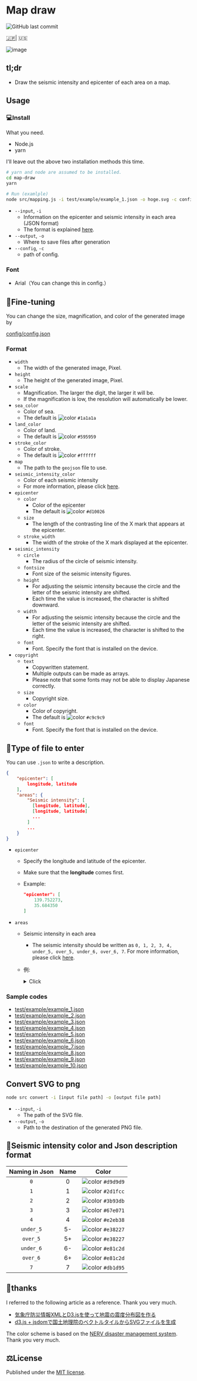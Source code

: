 # Map draw

![GitHub last commit](https://img.shields.io/github/last-commit/earthquake-alert/map-draw?style=flat-square)

[🇯🇵](../README.md)| 🇺🇸

![image](../assets/title.png)

## tl;dr

- Draw the seismic intensity and epicenter of each area on a map.

## Usage

### 💻Install

What you need.

- Node.js
- yarn

I'll leave out the above two installation methods this time.

```bash
# yarn and node are assumed to be installed.
cd map-draw
yarn

# Run (examlple)
node src/mapping.js -i test/example/example_1.json -o hoge.svg -c config/config.json

```

- `--input`, `-i`
  - Information on the epicenter and seismic intensity in each area (JSON format)
  - The format is explained [here](#Type-of-file-to-enter).
- `--output`, `-o`
  - Where to save files after generation
- `--config`, `-c`
  - path of config.

### Font

- Arial（You can change this in config.）

## 📒Fine-tuning

You can change the size, magnification, and color of the generated image by

[config/config.json](../config/config.json)

### Format

- `width`
  - The width of the generated image, Pixel.
- `height`
  - The height of the generated image, Pixel.
- `scale`
  - Magnification. The larger the digit, the larger it will be.
  - If the magnification is low, the resolution will automatically be lower.
- `sea_color`
  - Color of sea.
  - The default is ![color](https://via.placeholder.com/16/1a1a1a/FFFFFF/?text=%20) `#1a1a1a`
- `land_color`
  - Color of land.
  - The default is ![color](https://via.placeholder.com/16/595959/FFFFFF/?text=%20) `#595959`
- `stroke_color`
  - Color of stroke.
  - The default is ![color](https://via.placeholder.com/16/ffffff/FFFFFF/?text=%20) `#ffffff`
- `map`
  - The path to the `geojson` file to use.
- `seismic_intensity_color`
  - Color of each seismic intensity
  - For more information, please click [here](#Seismic-intensity-color-and-Json-description-format).
- `epicenter`
  - `color`
    - Color of the epicenter
    - The default is  ![color](https://via.placeholder.com/16/d10026/FFFFFF/?text=%20) `#d10026`
  - `size`
    - The length of the contrasting line of the X mark that appears at the epicenter.
  - `stroke_width`
    - The width of the stroke of the X mark displayed at the epicenter.
- `seismic_intensity`
  - `circle`
    - The radius of the circle of seismic intensity.
  - `fontsize`
    - Font size of the seismic intensity figures.
  - `height`
    - For adjusting the seismic intensity because the circle and the letter of the seismic intensity are shifted.
    - Each time the value is increased, the character is shifted downward.
  - `width`
    - For adjusting the seismic intensity because the circle and the letter of the seismic intensity are shifted.
    - Each time the value is increased, the character is shifted to the right.
  - `font`
    - Font. Specify the font that is installed on the device.
- `copyright`
  - `text`
    - Copywritten statement.
    - Multiple outputs can be made as arrays.
    - Please note that some fonts may not be able to display Japanese correctly.
  - `size`
    - Copyright size.
  - `color`
    - Color of copyright.
    - The default is ![color](https://via.placeholder.com/16/c9c9c9/FFFFFF/?text=%20) `#c9c9c9`
  - `font`
    - Font. Specify the font that is installed on the device.

## 📄Type of file to enter

You can use `.json` to write a description.

```json
{
    "epicenter": [
        longitude, latitude
    ],
    "areas": {
        "Seismic intensity": [
          [longitude, latitude],
          [longitude, latitude]
          ...
        ]
        ...
    }
}
```

- `epicenter`
  - Specify the longitude and latitude of the epicenter.
  - Make sure that the **longitude** comes first.
  - Example:

    ```json
    "epicenter": [
        139.752273,
        35.684350
    ]
    ```

- `areas`
  - Seismic intensity in each area
    - The seismic intensity should be written as `0, 1, 2, 3, 4, under_5, over_5, under_6, over_6, 7`. For more information, please click [here](#Seismic-intensity-color-and-Json-description-format).
  - 例:

    <details>
    <summary>Click</summary>

    ```json
     "areas": {
        "4": [
            [
                144.3778,
                42.9867
            ],
            [
                143.8317,
                42.9050
            ],
            [
                145.5856,
                43.3309
            ],
        ],
        "3": [
            [
                143.2121,
                42.9226
            ],
            [
                143.9037,
                43.8181
            ],
            [
                143.6154,
                43.7885
            ],
            [
                143.9069,
                43.9726
            ],
            [
                144.1070,
                43.8238
            ],
            [
                144.6707,
                43.9115
            ],
        ]
    ```

    </details>

### Sample codes

- [test/example/example_1.json](../test/example/example_1.json)
- [test/example/example_2.json](../test/example/example_2.json)
- [test/example/example_3.json](../test/example/example_3.json)
- [test/example/example_4.json](../test/example/example_4.json)
- [test/example/example_5.json](../test/example/example_5.json)
- [test/example/example_6.json](../test/example/example_6.json)
- [test/example/example_7.json](../test/example/example_7.json)
- [test/example/example_8.json](../test/example/example_8.json)
- [test/example/example_9.json](../test/example/example_9.json)
- [test/example/example_10.json](../test/example/example_10.json)

## Convert SVG to png

```bash
node src convert -i [input file path] -o [output file path]
```

- `--input`, `-i`
  - The path of the SVG file.
- `--output`, `-o`
  - Path to the destination of the generated PNG file.

## 🎨Seismic intensity color and Json description format

   | Naming in Json | Name  |                                   Color                                    |
   | :------------: | :---: | :------------------------------------------------------------------------: |
   |      `0`       |   0   | ![color](https://via.placeholder.com/16/d9d9d9/FFFFFF/?text=%20) `#d9d9d9` |
   |      `1`       |   1   | ![color](https://via.placeholder.com/16/2d1fcc/FFFFFF/?text=%20) `#2d1fcc` |
   |      `2`       |   2   | ![color](https://via.placeholder.com/16/3b93db/FFFFFF/?text=%20) `#3b93db` |
   |      `3`       |   3   | ![color](https://via.placeholder.com/16/67e071/FFFFFF/?text=%20) `#67e071` |
   |      `4`       |   4   | ![color](https://via.placeholder.com/16/e2eb38/FFFFFF/?text=%20) `#e2eb38` |
   |   `under_5`    |  5-   | ![color](https://via.placeholder.com/16/e38227/FFFFFF/?text=%20) `#e38227` |
   |    `over_5`    |  5+   | ![color](https://via.placeholder.com/16/e38227/FFFFFF/?text=%20) `#e38227` |
   |   `under_6`    |  6-   | ![color](https://via.placeholder.com/16/e81c2d/FFFFFF/?text=%20) `#e81c2d` |
   |    `over_6`    |  6+   | ![color](https://via.placeholder.com/16/e81c2d/FFFFFF/?text=%20) `#e81c2d` |
   |      `7`       |   7   | ![color](https://via.placeholder.com/16/db1d95/FFFFFF/?text=%20) `#db1d95` |

## 🙇thanks

I referred to the following article as a reference. Thank you very much.

- [気象庁防災情報XMLとD3.jsを使って地震の震度分布図を作る](https://qiita.com/icchi_h/items/bbf563e1a7acec97a0e0)
- [d3.js + jsdomで国土地理院のベクトルタイルからSVGファイルを生成](https://qiita.com/cieloazul310/items/a8e776bbe8a70262df99)

The color scheme is based on the [NERV disaster management system](https://nerv.app/). Thank you very much.

## ⚖License

Published under the [MIT license](../LICENSE).
